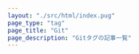 ```yaml
---
layout: "./src/html/index.pug"
page_type: "tag"
page_title: "Git"
page_description: "Gitタグの記事一覧"
---
```

